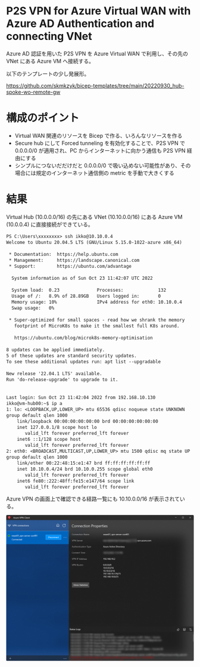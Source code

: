# P2S VPN for Azure Virtual WAN with Azure AD Authentication and connecting VNet

Azure AD 認証を用いた P2S VPN を Azure Virtual WAN で利用し、その先の VNet にある Azure VM へ接続する。

以下のテンプレートの少し発展形。

https://github.com/skmkzyk/bicep-templates/tree/main/20220930_hub-spoke-wo-remote-gw

# 構成のポイント

- Virtual WAN 関連のリソースを Bicep で作る、いろんなリソースを作る
- Secure hub にして Forced tunneling を有効化することで、P2S VPN で 0.0.0.0/0 が適用され、PC からインターネットに向かう通信も P2S VPN 経由にする
- シンプルにつないだだけだと 0.0.0.0/0 で吸い込めない可能性があり、その場合には規定のインターネット通信側の metric を手動で大きくする

# 結果

Virtual Hub (10.0.0.0/16) の先にある VNet (10.10.0.0/16) にある Azure VM (10.0.0.4) に直接接続ができている。

```shell
PS C:\Users\xxxxxxxx> ssh ikko@10.10.0.4
Welcome to Ubuntu 20.04.5 LTS (GNU/Linux 5.15.0-1022-azure x86_64)

 * Documentation:  https://help.ubuntu.com
 * Management:     https://landscape.canonical.com
 * Support:        https://ubuntu.com/advantage

  System information as of Sun Oct 23 11:42:07 UTC 2022

  System load:  0.23              Processes:             132
  Usage of /:   8.9% of 28.89GB   Users logged in:       0
  Memory usage: 10%               IPv4 address for eth0: 10.10.0.4
  Swap usage:   0%

 * Super-optimized for small spaces - read how we shrank the memory
   footprint of MicroK8s to make it the smallest full K8s around.

   https://ubuntu.com/blog/microk8s-memory-optimisation

8 updates can be applied immediately.
5 of these updates are standard security updates.
To see these additional updates run: apt list --upgradable

New release '22.04.1 LTS' available.
Run 'do-release-upgrade' to upgrade to it.


Last login: Sun Oct 23 11:42:04 2022 from 192.168.10.130
ikko@vm-hub00:~$ ip a
1: lo: <LOOPBACK,UP,LOWER_UP> mtu 65536 qdisc noqueue state UNKNOWN group default qlen 1000
    link/loopback 00:00:00:00:00:00 brd 00:00:00:00:00:00
    inet 127.0.0.1/8 scope host lo
       valid_lft forever preferred_lft forever
    inet6 ::1/128 scope host
       valid_lft forever preferred_lft forever
2: eth0: <BROADCAST,MULTICAST,UP,LOWER_UP> mtu 1500 qdisc mq state UP group default qlen 1000
    link/ether 00:22:48:15:e1:47 brd ff:ff:ff:ff:ff:ff
    inet 10.10.0.4/24 brd 10.10.0.255 scope global eth0
       valid_lft forever preferred_lft forever
    inet6 fe80::222:48ff:fe15:e147/64 scope link
       valid_lft forever preferred_lft forever
```

Azure VPN の画面上で確認できる経路一覧にも 10.10.0.0/16 が表示されている。

![azure vpn connected](./azure-vpn-connected.png)
